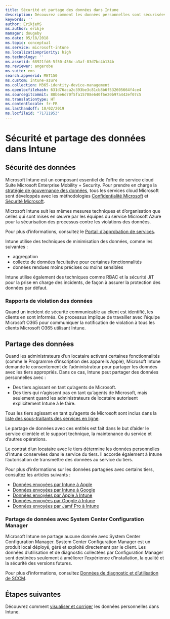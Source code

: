 ```yaml
---
title: Sécurité et partage des données dans Intune
description: Découvrez comment les données personnelles sont sécurisées et partagées dans Intune.
keywords: ''
author: ErikjeMS
ms.author: erikje
manager: dougeby
ms.date: 05/18/2018
ms.topic: conceptual
ms.service: microsoft-intune
ms.localizationpriority: high
ms.technology: ''
ms.assetid: 68921fd6-5f50-456c-a3af-83d7bc4b134b
ms.reviewer: angerobe
ms.suite: ems
search.appverid: MET150
ms.custom: intune-azure
ms.collection: M365-identity-device-management
ms.openlocfilehash: 631d76aca2c393be3c81cb8b6f532605664f4ce4
ms.sourcegitcommit: 88b6e6d70f5fa15708e640f6e20b97a442ef07c5
ms.translationtype: HT
ms.contentlocale: fr-FR
ms.lasthandoff: 10/02/2019
ms.locfileid: "71721953"
---
```

# <a name="data-security-and-sharing-in-intune"></a>Sécurité et partage des données dans Intune


## <a name="data-security"></a>Sécurité des données

Microsoft Intune est un composant essentiel de l’offre de service cloud Suite Microsoft Enterprise Mobility + Security. Pour prendre en charge la [stratégie de gouvernance des données](https://www.microsoft.com/en-us/TrustCenter/Security/default.aspx), tous les services cloud Microsoft sont développés avec les méthodologies [Confidentialité Microsoft](https://www.microsoft.com/en-us/trustcenter/privacy) et [Sécurité Microsoft](https://www.microsoft.com/en-us/trustcenter/security/).  

Microsoft Intune suit les mêmes mesures techniques et d’organisation que celles qui sont mises en œuvre par les équipes du service Microsoft Azure pour la sécurisation des processus contre les violations des données.

Pour plus d’informations, consultez le [Portail d’approbation de services](https://www.microsoft.com/en-us/TrustCenter/stp).

Intune utilise des techniques de minimisation des données, comme les suivantes :

- aggregation
- collecte de données facultative pour certaines fonctionnalités
- données rendues moins précises ou moins sensibles

Intune utilise également des techniques comme RBAC et la sécurité JiT pour la prise en charge des incidents, de façon à assurer la protection des données par défaut. 

### <a name="data-breach-reporting"></a>Rapports de violation des données

Quand un incident de sécurité communicable au client est identifié, les clients en sont informés. Ce processus implique de travailler avec l’équipe Microsoft O365 pour communiquer la notification de violation à tous les clients Microsoft O365 utilisant Intune.

## <a name="data-sharing"></a>Partage des données

Quand les administrateurs d’un locataire activent certaines fonctionnalités (comme le Programme d’inscription des appareils Apple), Microsoft Intune demande le consentement de l’administrateur pour partager les données avec les tiers appropriés. Dans ce cas, Intune peut partager des données personnelles avec :

- Des tiers agissant en tant qu’agents de Microsoft.
- Des tiers qui n’agissent pas en tant qu’agents de Microsoft, mais seulement quand les administrateurs de locataire autorisent explicitement Intune à le faire.

Tous les tiers agissant en tant qu’agents de Microsoft sont inclus dans la [liste des sous-traitants des services en ligne](https://aka.ms/Online_Serv_Subcontractor_List).

Le partage de données avec ces entités est fait dans le but d’aider le service clientèle et le support technique, la maintenance du service et d’autres opérations.

Le contrat d’un locataire avec le tiers détermine les données personnelles d’Intune conservées dans le service du tiers. Il accorde également à Intune l’autorisation de transmettre des données au service du tiers.  

Pour plus d’informations sur les données partagées avec certains tiers, consultez les articles suivants :
- [Données envoyées par Intune à Apple](data-intune-sends-to-apple.md)
- [Données envoyées par Intune à Google](data-intune-sends-to-google.md)
- [Données envoyées par Apple à Intune](data-apple-sends-to-intune.md)
- [Données envoyées par Google à Intune](data-google-sends-to-intune.md)
- [Données envoyées par Jamf Pro à Intune](data-jamf-sends-to-intune.md)

### <a name="system-center-configuration-manager-data-sharing"></a>Partage de données avec System Center Configuration Manager

Microsoft Intune ne partage aucune donnée avec System Center Configuration Manager. System Center Configuration Manager est un produit local déployé, géré et exploité directement par le client. Les données d’utilisation et de diagnostic collectées par Configuration Manager sont destinées seulement à améliorer l’expérience d’installation, la qualité et la sécurité des versions futures.

Pour plus d’informations, consultez [Données de diagnostic et d’utilisation de SCCM](https://docs.microsoft.com/sccm/core/plan-design/diagnostics/diagnostics-and-usage-data). 


## <a name="next-steps"></a>Étapes suivantes

Découvrez comment [visualiser et corriger](privacy-data-view-correct.md) les données personnelles dans Intune.
